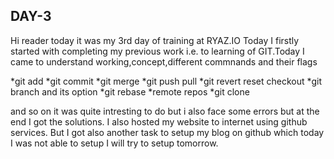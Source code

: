 ## DAY-3

Hi reader today it was my 3rd day of training at RYAZ.IO 
Today I firstly started with completing my previous work i.e. to learning of GIT.Today I came to understand working,concept,different commnands and their flags

*git add
*git commit
*git merge
*git push pull
*git revert reset checkout
*git branch and its option
*git rebase
*remote repos
*git clone

and so on it was quite intresting to do but i also face some errors but at the end I got the solutions.
I also hosted my website to internet using github services. But I got also another task to setup my blog on github which today I was not able to setup I will try to setup tomorrow.